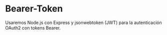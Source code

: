 # Bearer-Token
Usaremos Node.js con Express y jsonwebtoken (JWT) para la autenticación OAuth2 con tokens Bearer.
